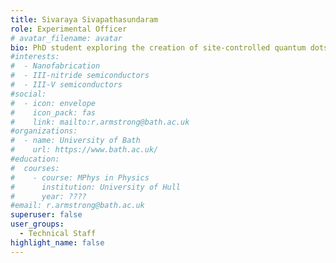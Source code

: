 ```yaml
---
title: Sivaraya Sivapathasundaram
role: Experimental Officer
# avatar_filename: avatar
bio: PhD student exploring the creation of site-controlled quantum dots
#interests:
#  - Nanofabrication
#  - III-nitride semiconductors
#  - III-V semiconductors
#social:
#  - icon: envelope
#    icon_pack: fas
#    link: mailto:r.armstrong@bath.ac.uk
#organizations:
#  - name: University of Bath
#    url: https://www.bath.ac.uk/
#education:
#  courses:
#    - course: MPhys in Physics
#      institution: University of Hull
#      year: ????
#email: r.armstrong@bath.ac.uk
superuser: false
user_groups:
  - Technical Staff
highlight_name: false
---
```


